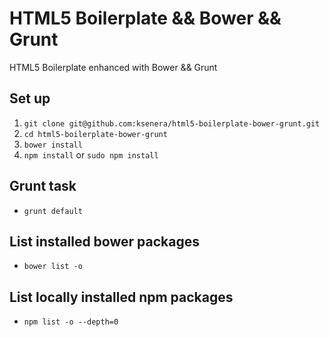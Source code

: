 # HTML5 Boilerplate && Bower && Grunt

HTML5 Boilerplate enhanced with Bower && Grunt

## Set up
1. `git clone git@github.com:ksenera/html5-boilerplate-bower-grunt.git`
2. `cd html5-boilerplate-bower-grunt`
3. `bower install`
4. `npm install` or `sudo npm install`

## Grunt task
* `grunt default`

## List installed bower packages
* `bower list -o`

## List locally installed npm packages
* `npm list -o --depth=0`